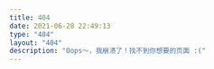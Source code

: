 ```yaml
---
title: 404
date: 2021-06-28 22:49:13
type: "404"
layout: "404"
description: "Oops～，我崩溃了！找不到你想要的页面 :("
---
```

